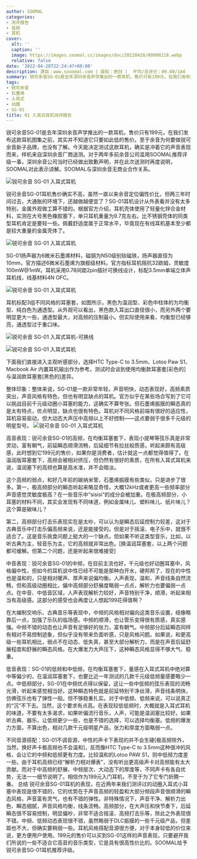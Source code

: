 ```yaml
---
author: SOOMAL
categories:
- 测评报告
- 音频
- 耳机
cover:
  alt: ''
  caption: ''
  image: https://images.soomal.cc/images/doc/20220428/00098218.webp
  relative: false
date: '2022-04-28T22:24:47+08:00'
description: 源自：www.sooomal.com | 版权：原创 |  平均/总评分：09.60/144
summary: 锐可余音SG-01是去年深圳余音声学推出的一款耳机，售价只有199元，在我们发布这款耳机图集之前，其实并不知道它只要如此低的售价。耳机壳体使用了轻量化锌合金材料，N50级钕磁铁磁钢，10mm直径动圈单元，6微米厚度的石墨烯振膜……
tags:
- 锐可余音
- 石墨烯
- 入耳式
- 动圈
- SG-01
title: 01 入耳式耳机测评报告
---
```


锐可余音SG-01是去年深圳余音声学推出的一款耳机，售价只有199元，在我们发布这款耳机图集之前，其实并不知道它只要如此低的售价。至于余音为何要做锐可余音新子品牌，也没有了解。今天能决定测试这款耳机，确实是冲着它的声音表现而来，样机来自深圳余音厂商送测。对于两年多前余音公司滥用SOOMAL推荐评级一事，深圳余音公司当时已经做出致歉声明，并在此次送测时再度说明，SOOMAL对此表示谅解。SOOMAL与深圳余音无商业合作关系。



![锐可余音 SG-01 入耳式耳机](https://images.soomal.cc/images/doc/20220418/00098119.webp)



锐可余音SG-01耳机售价确实不高，虽然一直以来余音定位偏性价比，但两三年时间过去，大通胀的环境下，还越做越便宜了？SG-01耳机设计从外表看并没有太多特别，金属外观做工算不错的。根据官方介绍，耳机壳体使用了轻量化锌合金材料，实测在大号黑色橡胶塞下，单只耳机重量为9.7克左右。比不锈钢壳体的同类型耳机肯定是要轻一些。佩戴舒适度属于正常水平，毕竟现在有线耳机基本至少都是较大重量的金属壳体了。



![锐可余音 SG-01 入耳式耳机](https://images.soomal.cc/images/doc/20220418/00098120.webp)



SG-01扬声器为6微米石墨烯材料，磁钢为N50级别钕磁铁，扬声器直径为10mm，官方描述6微米石墨烯为旗舰级材料。官方指标耳机阻抗32欧姆，灵敏度100mW@1mW。耳机采用0.78间距2pin插针可换线设计，标配3.5mm单端立体声耳机线，线基材料4N OFC。



![锐可余音 SG-01 入耳式耳机](https://images.soomal.cc/images/doc/20220418/00098123.webp)



耳机标配3组不同风格的耳塞套，如图所示，黑色为温润型、彩色中柱体的为均衡型、纯白色为通透型。从外观可以看出，黑色款入耳出口直径很小，而另外两个要明显更大一些，通透型最大，对高频的压制最小。但实际使用来看，均衡型已经够亮，通透型过于重口味。



![锐可余音 SG-01 入耳式耳机-可换线](https://images.soomal.cc/images/doc/20220418/00098130_01.webp)



![锐可余音 SG-01 入耳式耳机](https://images.soomal.cc/images/doc/20220418/00098126_01.webp)



下面我们直接进入主观听感部分，选择HTC Type-C to 3.5mm、Lotoo Paw S1、Macbook Air 内置耳机输出作为参考。测试时会谈到使用均衡款耳塞套[彩色的]与温润款耳塞套[黑色的]差异。



整体印象：整体来说，SG-01是一款非常年轻，声音明快，动态表现好，高频素质突出，声音风格有特色，但也有明显缺点的耳机。官方似乎在某些场合写到了它可以挑战目前千元级动圈小耳塞的能力，这确实不算夸张。但石墨烯振膜的瞬态真的是太有特点，优点明显，缺点也很有特色。耳机对不同风格前端有很好的适应性，耳机容易驱动，但大动态大声压中高频以上不好控制――这点要弱于很多千元级的明星型号。
![锐可余音 SG-01 入耳式耳机](https://images.soomal.cc/images/doc/20220418/00098127.webp)




高音表现：锐可余音SG-01的高频，在均衡耳塞套下，表现小提琴等弦乐真是非常灵动，富有朝气，前延瞬态顺滑流畅，后延细节有拉丝般质感，听起来颇有高级感，此时想到它199元的售价，如果你是消费者，估计就这一点都觉得值得了。在温润版耳塞套下，高频会被相对挤压，但仍然有很好的素质，在所有入耳式耳机来说，温润塞下的高频也算是高水准，并不会暗淡。

这个高频的弱点，和好几年前的碳纳米管，石墨烯振膜有些类似，只是进步了很多。第一，极高频部分的瞬态听起来略显奇怪，大概12kHz或者更高一些频率部分声音感觉灵敏度极高？在一些音乐中“sisisi”的成分会被加重。在极高频部分，小耳塞的材料不同，其实会发现有不同味道，例如金属味儿、塑料味儿、纸片味儿？这个算是碳味儿？

第二，高频部分打击乐表现实在是太吵，可以认为是瞬态后延控制力较差，这对于古典音乐中打击乐偏高频来说，还是能接受的。但是对于摇滚、电子乐中，就很不适合了。这是音乐挑食问题上挺大的一个缺点。但如果不听这类型音乐，比如，以听古典为主，轻音乐为主，它的高频就非常出色。[换温润耳塞套，以上两个问题都可缓解。但第二个问题，还是听起来很难接受]

中音表现：锐可余音SG-01的中频，在目前主流也好，千元级也好动圈耳塞中，风格偏中性，但如今的耳机说中性已经不可能是那种白开水，硬邦邦了，现在的中性也是温和的，只是相对暖声、厚声来说偏均衡。人声表现，温和，声音线条自然流畅，但和高级动圈相比，偏中高频部分舒展度略弱一点点，解析力也要偏弱一点点。在中音、中低音区域，人声表现解析力较好，声音特别干净，顺滑，听起来相当有高级感。这部分的感受也会再度让人想起199花得值啊？

在大编制交响乐、古典音乐等表现中，中频的风格相对偏向这类音乐设置，结像略靠后一点，加强了乐队的临场感。中频的顺滑，也让管乐变得很有质感，真实感强。中频不错的动态也让声音有足够好的张力，富有朝气。中频部分后延瞬态同样有相对不易控制迹象，但似乎没有带来负面听感，只是风格问题。如果说，和更高级一些耳机相比，弱点不在动态、低失真，甚至大部分解析力，而是在声音后延舒展程度和舒展的瞬态风格。在大爆发力大声压下，这种瞬态风格显得不够大气、稳重。

低音表现：SG-01的低频和中低频，在均衡耳塞套下，量感在入耳式耳机中绝对算中等偏少的，在温润耳塞套下，也要比近一年测试的几款千元级低频量感要略少一点。中低频部分，SG-01在中频优点得以保留，这让一些中低频的弦乐表现的流畅光滑，听起来感觉相当好。这种瞬态特色就是前延特别干净丝滑，声音线条明快，仿佛弦乐也有了弹性一般。但不够稳重扎实。对于中低频、低频来说，可以说真正的“沉”不下去。当然，这个要求有点高。在表现较低低频时，大概就是入耳式耳机的味道，不要有太多渴求，如果听偏流行音乐，人声，可能是温润塞比较好。如果听古典、器乐，让低频更少一些，也是不错的选择，可以选择均衡塞。低频的爆发力方面，不算出色，相对几款千元级明星产品，张力和厚度方面略弱一点。

不同音源搭配：SG-01不调音源，中性的声卡下表现的并不会生硬[极高频除外，当然，换好声卡极高频也不会温和]，反而像HTC Type-C to 3.5mm这种很冲的风格，会让它的中频和低频更有力度。比较温和的Lotoo PAW S1，则中低频力度差一些。由于耳机高频已经“解析力相对爆表”，没有听出更高级声卡对高频能有太大贡献。而对于中高频的舒展、中频层次、大动态下的厚度等，不同声卡有各自优势，无法一一细节说明了。相信作为199元入门耳机，不至于为了它专门折腾一番。
总结
锐可余音SG-01耳机的表现，在近两年来我们测评过的动圈入耳式小耳塞中表现是很不错的，它的优势在于声音高频的轻盈和大部分频段声音很顺滑的瞬态风格，声音富有灵气，也有不错的弹性。非特殊情况下，声音干净、解析力出色、瞬态细腻，声音风格均衡，线条流畅。高频部分，在大声压和快节奏下，后延瞬态很不容易控制，明显偏吵，非常不适合摇滚、高频打击乐等，除此之外表现很不错。中频、低频动态表现很不错，虽然略弱于DLC振膜的一些千元级产品，但差距也不大，但确实要稍弱一些。耳机风格搭配音源很方便，对于本身较低的价位来说，更方便用户使用。199元的售价可以买到SG-01这样的声音表现，只要避开我们所说的一些不适合它高音的音乐类型，它是具有很高性价比的。SOOMAL给予锐可余音SG-01耳机推荐评级。